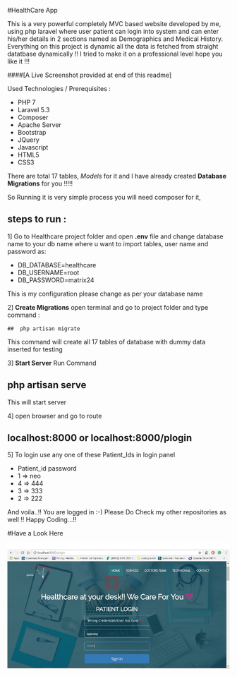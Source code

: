 
 #HealthCare App
 
 This is a very powerful completely MVC based website developed by me,
 using php laravel where user patient can login into system and can enter his/her details in
 2 sections named as Demographics and Medical History. Everything on this project is dynamic all the data is fetched from straight datatbase dynamically !!
 I tried to make it on a professional level hope you like it !!!

####[A Live Screenshot provided at end of this readme]

 Used Technologies / Prerequisites :
 - PHP 7
 - Laravel 5.3
 - Composer
 - Apache Server
 - Bootstrap
 - JQuery
 - Javascript
 - HTML5
 - CSS3

There are total 17 tables, *Models* for it and I have already created **Database Migrations** for you !!!!!

So Running it is very simple process you will need composer for it,
## steps to run :
  1] Go to Healthcare project folder and open **.env** file and change database name to your db name where u want to import tables, user name and password as:
 - DB_DATABASE=healthcare
 - DB_USERNAME=root
 - DB_PASSWORD=matrix24
 
This is my configuration please change as per your database name
  
  2] **Create Migrations** open terminal and go to project folder and type command :
  
    ##  php artisan migrate 
  
   This command will create all 17 tables of database with dummy data inserted for testing

  3] **Start Server** Run Command
  
  ## **php artisan serve** 
  This will start server
  
  4] open browser and go to route
  ## **localhost:8000**   or **localhost:8000/plogin**
 
 5] To  login use any one of these Patient_Ids in login panel
 - Patient_id          password
 -    1           =>            neo
 -    4           =>            444
 -    3           =>            333
 -    2           =>            222
 
And voila..!! You are logged in :-)
Please Do Check my other repositories as well !!
Happy Coding...!!

#Have a Look Here

![Alt text](/public/dist/img/landpage.jpg?raw=true "Landing Page Look")
